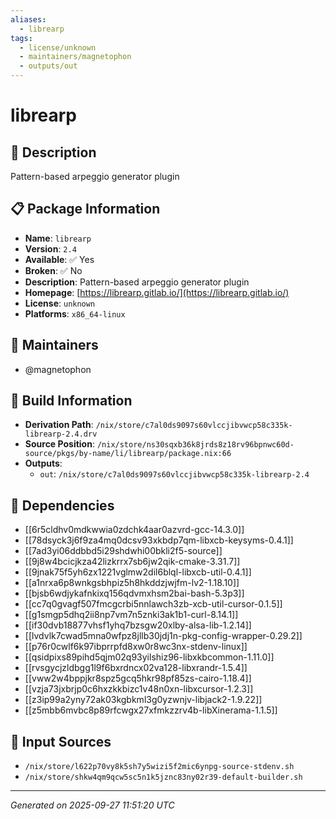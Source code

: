 ```yaml
---
aliases:
  - librearp
tags:
  - license/unknown
  - maintainers/magnetophon
  - outputs/out
---
```


# librearp

## 📝 Description

Pattern-based arpeggio generator plugin

## 📋 Package Information

- **Name**: `librearp`
- **Version**: `2.4`
- **Available**: ✅ Yes
- **Broken**: ✅ No
- **Description**: Pattern-based arpeggio generator plugin
- **Homepage**: [https://librearp.gitlab.io/](https://librearp.gitlab.io/)
- **License**: `unknown`
- **Platforms**: `x86_64-linux`
## 👥 Maintainers

- @magnetophon


## 🔧 Build Information

- **Derivation Path**: `/nix/store/c7al0ds9097s60vlccjibvwcp58c335k-librearp-2.4.drv`
- **Source Position**: `/nix/store/ns30sqxb36k8jrds8z18rv96bpnwc60d-source/pkgs/by-name/li/librearp/package.nix:66`
- **Outputs**:
  - `out`:  `/nix/store/c7al0ds9097s60vlccjibvwcp58c335k-librearp-2.4`

## 🔗 Dependencies

- [[6r5cldhv0mdkwwia0zdchk4aar0azvrd-gcc-14.3.0]]
- [[78dsyck3j6f9za4mq0dcsv93xkbdp7qm-libxcb-keysyms-0.4.1]]
- [[7ad3yi06ddbbd5i29shdwhi00bkli2f5-source]]
- [[9j8w4bcicjkza42lizkrrx7sb6jw2qik-cmake-3.31.7]]
- [[9jnak75f5yh6zx1221vglmw2dil6blql-libxcb-util-0.4.1]]
- [[a1nrxa6p8wnkgsbhpiz5h8hkddzjwjfm-lv2-1.18.10]]
- [[bjsb6wdjykafnkixq156qdvmxhsm2bai-bash-5.3p3]]
- [[cc7q0gvagf507fmcgcrbi5nnlawch3zb-xcb-util-cursor-0.1.5]]
- [[g1smgp5dhq2ii8np7vm7n5znki3ak1b1-curl-8.14.1]]
- [[if30dvb18877vhsf1yhq7bzsgw20xlby-alsa-lib-1.2.14]]
- [[lvdvlk7cwad5mna0wfpz8jllb30jdj1n-pkg-config-wrapper-0.29.2]]
- [[p76r0cwlf6k97ibprrpfd8xw0r8wc3nx-stdenv-linux]]
- [[qsidpixs89pihd5qjm02q93yilshiz96-libxkbcommon-1.11.0]]
- [[rvsgycjzldbgg1l9f6bxrdncx02va128-libxrandr-1.5.4]]
- [[vww2w4bppjkr8spz5gcq5hkr98pf85zs-cairo-1.18.4]]
- [[vzja73jxbrjp0c6hxzkkbizc1v48n0xn-libxcursor-1.2.3]]
- [[z3ip99a2yny72ak03kgbkml3g0yzwnjv-libjack2-1.9.22]]
- [[z5mbb6mvbc8p89rfcwgx27xfmkzzrv4b-libXinerama-1.1.5]]

## 📁 Input Sources

- `/nix/store/l622p70vy8k5sh7y5wizi5f2mic6ynpg-source-stdenv.sh`
- `/nix/store/shkw4qm9qcw5sc5n1k5jznc83ny02r39-default-builder.sh`

---
*Generated on 2025-09-27 11:51:20 UTC*
